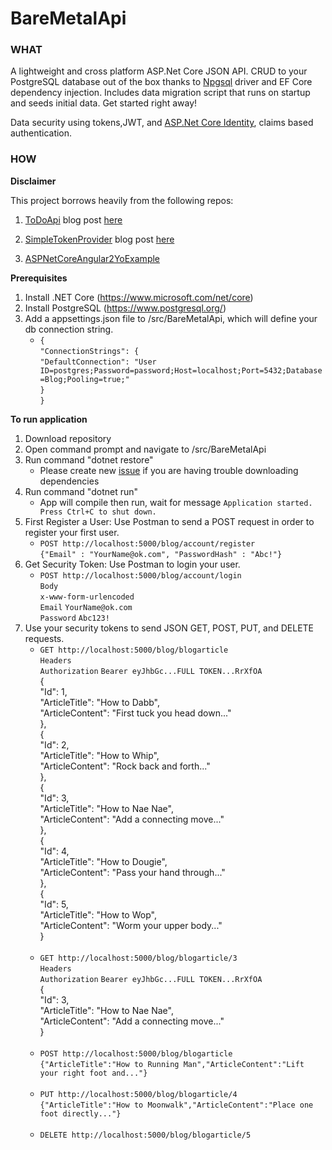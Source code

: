# BareMetalApi

### WHAT

A lightweight and cross platform ASP.Net Core JSON API. CRUD to your PostgreSQL database out of the box thanks to [Npgsql](http://www.npgsql.org/) driver and EF Core dependency injection.  Includes data migration script that runs on startup and seeds initial data. Get started right away!

Data security using tokens,JWT, and [ASP.Net Core Identity](https://docs.microsoft.com/en-us/aspnet/core/security/authentication/identity), claims based authentication.


### HOW

**Disclaimer**

This project borrows heavily from the following repos:
   
1. [ToDoApi](https://github.com/aspnet/Docs/tree/master/aspnetcore/mobile/native-mobile-backend/sample/ToDoApi)  blog post [here](https://docs.microsoft.com/en-us/aspnet/core/mobile/native-mobile-backend)
   
2. [SimpleTokenProvider](https://github.com/nbarbettini/SimpleTokenProvider)  blog post [here](https://stormpath.com/blog/token-authentication-asp-net-core)

3. [ASPNetCoreAngular2YoExample](https://github.com/osya/ASPNetCoreAngular2YoExample)  

**Prerequisites**

1. Install .NET Core  (https://www.microsoft.com/net/core)
2. Install PostgreSQL (https://www.postgresql.org/)
3. Add a appsettings.json file to /src/BareMetalApi, which will define your db connection string.<br/>
   * `{` <br/>
         `"ConnectionStrings": {` <br/>
            `"DefaultConnection": "User ID=postgres;Password=password;Host=localhost;Port=5432;Database=Blog;Pooling=true;"` <br/>
            `}` <br/>
    `}` <br/>

**To run application**

1. Download repository
2. Open command prompt and navigate to /src/BareMetalApi
3. Run command "dotnet restore"
   * Please create new [issue](https://github.com/hatoro/BareMetalApi/issues/new?title=Restore_Issue&assignee=hatoro&body=My%20Platform:______%20<br/>%20Operating%20System:_______%20<br/>%20DotNet%20Core%20Version:_____) if you are having trouble downloading dependencies
4. Run command "dotnet run"
   * App will compile then run, wait for message `Application started. Press Ctrl+C to shut down.`
5. First Register a User: Use Postman to send a POST request in order to register your first user.
    * `POST http://localhost:5000/blog/account/register`<br/>
      `{"Email" : "YourName@ok.com", "PasswordHash" : "Abc!"}`
6. Get Security Token: Use Postman to login your user.
   * `POST http://localhost:5000/blog/account/login`<br/>
      `Body`<br/>
      `x-www-form-urlencoded`<br/>
      `Email`  `YourName@ok.com`<br/>
      `Password`  `Abc123!`<br/>
7. Use your security tokens to send JSON GET, POST, PUT, and DELETE requests.<br/>
   * `GET http://localhost:5000/blog/blogarticle`<br/>
      `Headers`<br/>
      `Authorization`   `Bearer eyJhbGc...FULL TOKEN...RrXfOA`<br/>
      {<br/>
       "Id": 1, <br/>
       "ArticleTitle": "How to Dabb", <br/>
       "ArticleContent": "First tuck you head down..." <br/>
      }, <br/>
      { <br/>
      "Id": 2, <br/>
      "ArticleTitle": "How to Whip", <br/>
      "ArticleContent": "Rock back and forth..." <br/>
      }, <br/>
      { <br/>
      "Id": 3, <br/>
      "ArticleTitle": "How to Nae Nae", <br/>
      "ArticleContent": "Add a connecting move..." <br/>
      }, <br/>
      { <br/>
      "Id": 4, <br/>
      "ArticleTitle": "How to Dougie", <br/>
      "ArticleContent": "Pass your hand through..." <br/>
      }, <br/>
      { <br/>
      "Id": 5, <br/>
      "ArticleTitle": "How to Wop", <br/>
      "ArticleContent": "Worm your upper body..." <br/>
      } <br/>
      <br/>
    * `GET http://localhost:5000/blog/blogarticle/3` <br/>
      `Headers`<br/>
      `Authorization`   `Bearer eyJhbGc...FULL TOKEN...RrXfOA`<br/>
      { <br/>
      "Id": 3, <br/>
      "ArticleTitle": "How to Nae Nae", <br/>
      "ArticleContent": "Add a connecting move..." <br/>
      } <br/>
      <br/>
    * `POST http://localhost:5000/blog/blogarticle` <br/>
      `{"ArticleTitle":"How to Running Man","ArticleContent":"Lift your right foot and..."}` <br/>
      <br/>
    * `PUT http://localhost:5000/blog/blogarticle/4` <br/>
       `{"ArticleTitle":"How to Moonwalk","ArticleContent":"Place one foot directly..."}` <br/>
       <br/>
    * `DELETE http://localhost:5000/blog/blogarticle/5`

